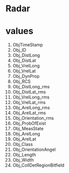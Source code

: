 # Radar 

# values 

1. ObjTimeStamp
2. Obj_ID
3. Obj_DistLong
4. Obj_DistLat
5. Obj_VrelLong
6. Obj_VrelLat
7. Obj_DynProp
8. Obj_RCS
9. Obj_DistLong_rms
10. Obj_DistLat_rms
11. Obj_VrelLong_rms
12. Obj_VrelLat_rms
13. Obj_ArelLong_rms
14. Obj_ArelLat_rms
15. Obj_Orientation_rms
16. Obj_ProbOfExist
17. Obj_MeasState
18. Obj_ArelLong
19. Obj_ArelLat
20. Obj_Class
21. Obj_OrientationAngel
22. Obj_Length
23. Obj_Width
24. Obj_CollDetRegionBitfield
